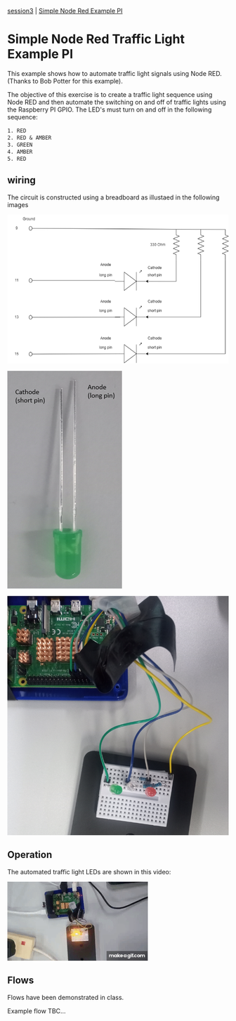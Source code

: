 [session3](../../session3/) | [Simple Node Red Example PI](../docs/Simple-Pi-NodeRed.md)

# Simple Node Red Traffic Light Example PI

This example shows how to automate traffic light signals using Node RED.
(Thanks to Bob Potter for this example).

The objective of this exercise is to create a traffic light sequence using Node RED and then automate the switching on and off of traffic lights using the Raspberry PI GPIO.
The LED's must turn on and off in the following sequence:

```
1. RED
2. RED & AMBER
3. GREEN
4. AMBER
5. RED
```

## wiring

The circuit is constructed using a breadboard as illustaed in the following images


   ![alt text](../docs/images/pi-node-red-gpio.drawio.png "Figure gpi-node-red-gpio.drawio.png")
   

   ![alt text](../docs/images/LED-image.png "Figure LED-image.png")
   
   
   ![alt text](../docs/images/piCircuit-example1.png "Figure piCircuit-example1.png")
   
## Operation

The automated traffic light LEDs are shown in this video: 

   ![alt text](../docs/images/led_experiment.gif)


## Flows

Flows have been demonstrated in class. 

Example flow TBC...



